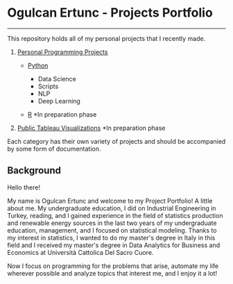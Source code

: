# Ogulcan Ertunc - Projects Portfolio
---

This repository holds all of my personal projects that I recently made.

1. [Personal Programming Projects](https://github.com/ogulcanertunc/Data-Science-Projects)
    - [Python](https://github.com/ogulcanertunc/Data-Science-Projects/tree/main/Python)
      - Data Science
      - Scripts
      - NLP
      - Deep Learning
      
    - [R](https://github.com/ogulcanertunc/Data-Science-Projects/tree/main/R) *In preparation phase
  
     
2. [Public Tableau Visualizations](https://github.com/ogulcanertunc/Data-Science-Projects-with-Basic-Concepts/tree/main/Tableau%20Visualizations) *In preparation phase

Each category has their own variety of projects and should be accompanied by some form of documentation. 

## Background

Hello there!

My name is Ogulcan Ertunc and welcome to my Project Portfolio! A little about me. My undergraduate education, I did on Industrial Engineering in Turkey, reading, and I gained experience in the field of statistics production and renewable energy sources in the last two years of my undergraduate education, management, and I focused on statistical modeling. Thanks to my interest in statistics, I wanted to do my master's degree in Italy in this field and I received my master's degree in Data Analytics for Business and Economics at Università Cattolica Del Sacro Cuore.  

Now I focus on programming for the problems that arise, automate my life wherever possible and analyze topics that interest me, and I enjoy it a lot!
